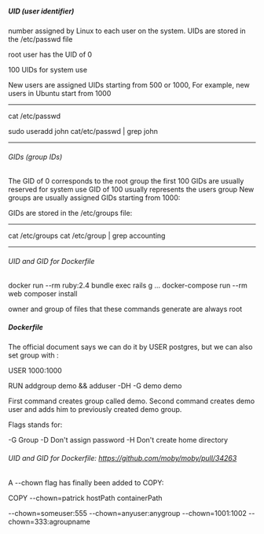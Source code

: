 

##### UID (user identifier)
number assigned by Linux to each user on the system. UIDs are stored in the /etc/passwd file

root user has the UID of 0

100 UIDs for system use

New users are assigned UIDs starting from 500 or 1000, For example, new users in Ubuntu start from 1000

---------
cat /etc/passwd

sudo useradd john
cat/etc/passwd | grep john

-----

###### GIDs (group IDs)
The GID of 0 corresponds to the root group
the first 100 GIDs are usually reserved for system use
GID of 100 usually represents the users group
New groups are usually assigned GIDs starting from 1000:

GIDs are stored in the /etc/groups file:

------
cat /etc/groups
cat /etc/group | grep accounting

----

###### UID and GID for Dockerfile
docker run --rm ruby:2.4 bundle exec rails g ...
docker-compose run --rm web composer install

owner and group of files that these commands generate are always root
#####  Dockerfile
The official document says we can do it by USER postgres, but we can also set group with :

USER 1000:1000

RUN addgroup demo && adduser -DH -G demo demo

First command creates group called demo. Second command creates demo user and adds him to previously created demo group.

Flags stands for:

-G Group
-D Don't assign password
-H Don't create home directory
###### UID and GID for Dockerfile: https://github.com/moby/moby/pull/34263
A --chown flag has finally been added to COPY:

COPY --chown=patrick hostPath containerPath

--chown=someuser:555
--chown=anyuser:anygroup
--chown=1001:1002
--chown=333:agroupname

